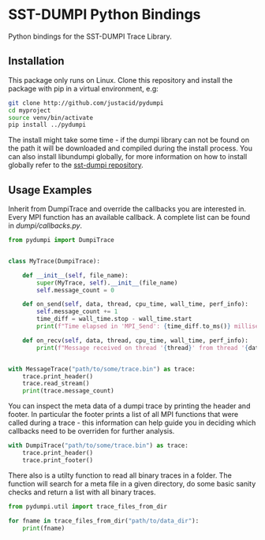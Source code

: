 # SST-DUMPI Python Bindings
Python bindings for the SST-DUMPI Trace Library.

## Installation
This package only runs on Linux. Clone this repository and 
install the package with pip in a virtual environment, e.g:

```bash
git clone http://github.com/justacid/pydumpi
cd myproject
source venv/bin/activate
pip install ../pydumpi
```

The install might take some time - if the dumpi library can not be found
on the path it will be downloaded and compiled during the install
process. You can also install libundumpi globally, for more 
information on how to install globally refer to the
[sst-dumpi repository](https://github.com/sstsimulator/sst-dumpi).

## Usage Examples
Inherit from DumpiTrace and override the callbacks you are interested in.
Every MPI function has an available callback. A complete list can be found 
in *dumpi/callbacks.py*.

```python
from pydumpi import DumpiTrace


class MyTrace(DumpiTrace):

    def __init__(self, file_name):
        super(MyTrace, self).__init__(file_name)
        self.message_count = 0

    def on_send(self, data, thread, cpu_time, wall_time, perf_info):
        self.message_count += 1
        time_diff = wall_time.stop - wall_time.start
        print(f"Time elapsed in 'MPI_Send': {time_diff.to_ms()} milliseconds.")

    def on_recv(self, data, thread, cpu_time, wall_time, perf_info):
        print(f"Message received on thread '{thread}' from thread '{data.source}'.")


with MessageTrace("path/to/some/trace.bin") as trace:
    trace.print_header()
    trace.read_stream()
    print(trace.message_count)
```

You can inspect the meta data of a dumpi trace by printing the header and
footer. In particular the footer prints a list of all MPI functions that 
were called during a trace - this information can help guide you in deciding
which callbacks need to be overriden for further analysis.

```python
with DumpiTrace("path/to/some/trace.bin") as trace:
    trace.print_header()
    trace.print_footer()
```

There also is a utilty function to read all binary traces in a folder. The 
function will search for a meta file in a given directory, do some basic sanity
checks and return a list with all binary traces.

```python
from pydumpi.util import trace_files_from_dir

for fname in trace_files_from_dir("path/to/data_dir"):
    print(fname)
```
